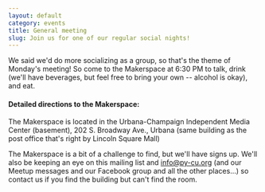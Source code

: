 ```yaml
---
layout: default
category: events
title: General meeting
slug: Join us for one of our regular social nights!
---
```


We said we'd do more socializing as a group, so that's the theme of Monday's
meeting!  So come to the Makerspace at 6:30 PM to talk, drink (we'll have
beverages, but feel free to bring your own -- alcohol is okay), and eat.


#### Detailed directions to the Makerspace:

The Makerspace is located in the Urbana-Champaign Independent Media Center (basement),
202 S. Broadway Ave., Urbana
(same building as the post office that's right by Lincoln Square Mall)

The Makerspace is a bit of a challenge to find, but we'll have
signs up. We'll also be keeping an eye on this mailing list and
info@py-cu.org (and our Meetup messages and our Facebook
group and all the other places...) so contact us if you find the building
but can't find the room.

